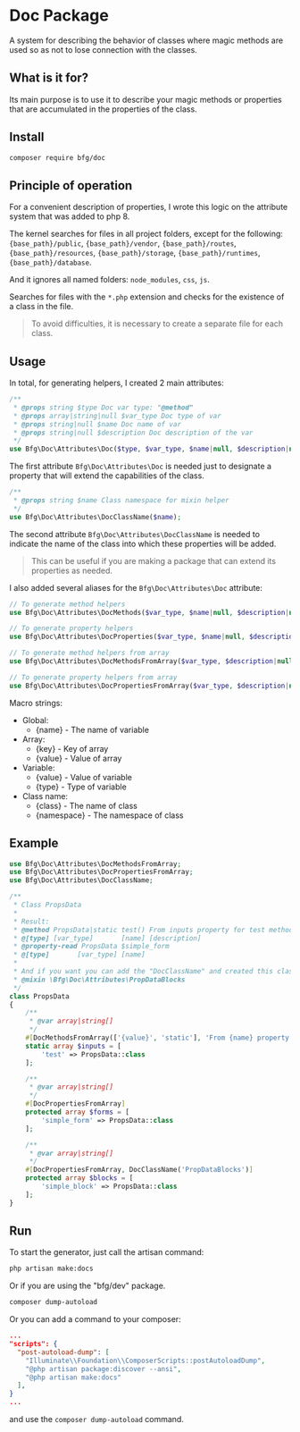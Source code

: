 # Doc PackageA system for describing the behavior of classes where magic methods are used so as not to lose connection with the classes.## What is it for?Its main purpose is to use it to describe your magic methods or properties that are accumulated in the properties of the class.## Install```bashcomposer require bfg/doc```## Principle of operationFor a convenient description of properties, I wrote this logic on the attribute system that was added to php 8.The kernel searches for files in all project folders, except for the following: `{base_path}/public`, `{base_path}/vendor`, `{base_path}/routes`, `{base_path}/resources`, `{base_path}/storage`, `{base_path}/runtimes`, `{base_path}/database`.And it ignores all named folders: `node_modules`, `css`, `js`.Searches for files with the `*.php` extension and checks for the existence of a class in the file.> To avoid difficulties, it is necessary to create a separate file for each class.## UsageIn total, for generating helpers, I created 2 main attributes:```php/** * @props string $type Doc var type: "@method"  * @props array|string|null $var_type Doc type of var * @props string|null $name Doc name of var * @props string|null $description Doc description of the var */use Bfg\Doc\Attributes\Doc($type, $var_type, $name|null, $description|null);```The first attribute `Bfg\Doc\Attributes\Doc` is needed just to designate a propertythat will extend the capabilities of the class.```php/** * @props string $name Class namespace for mixin helper */use Bfg\Doc\Attributes\DocClassName($name);```The second attribute `Bfg\Doc\Attributes\DocClassName` is needed to indicate the name of the class into which these properties will be added.> This can be useful if you are making a package that can > extend its properties as needed.I also added several aliases for the `Bfg\Doc\Attributes\Doc` attribute:```php// To generate method helpersuse Bfg\Doc\Attributes\DocMethods($var_type, $name|null, $description|null);// To generate property helpersuse Bfg\Doc\Attributes\DocProperties($var_type, $name|null, $description|null);// To generate method helpers from arrayuse Bfg\Doc\Attributes\DocMethodsFromArray($var_type, $description|null);// To generate property helpers from arrayuse Bfg\Doc\Attributes\DocPropertiesFromArray($var_type, $description|null);```Macro strings:* Global:  * {name} - The name of variable* Array:  * {key} - Key of array  * {value} - Value of array* Variable:  * {value} - Value of variable  * {type} - Type of variable* Class name:  * {class} - The name of class  * {namespace} - The namespace of class## Example```phpuse Bfg\Doc\Attributes\DocMethodsFromArray;use Bfg\Doc\Attributes\DocPropertiesFromArray;use Bfg\Doc\Attributes\DocClassName;/** * Class PropsData *  * Result: * @method PropsData|static test() From inputs property for test method * @[type] [var_type]       [name] [description] * @property-read PropsData $simple_form * @[type]       [var_type] [name] * * And if you want you can add the "DocClassName" and created this class like mixin * @mixin \Bfg\Doc\Attributes\PropDataBlocks */class PropsData{    /**     * @var array|string[]     */    #[DocMethodsFromArray(['{value}', 'static'], 'From {name} property for {key} method')]    static array $inputs = [        'test' => PropsData::class    ];    /**     * @var array|string[]     */    #[DocPropertiesFromArray]    protected array $forms = [        'simple_form' => PropsData::class    ];    /**     * @var array|string[]     */    #[DocPropertiesFromArray, DocClassName('PropDataBlocks')]    protected array $blocks = [        'simple_block' => PropsData::class    ];}```## RunTo start the generator, just call the artisan command:```bashphp artisan make:docs```Or if you are using the "bfg/dev" package.```bashcomposer dump-autoload```Or you can add a command to your composer: ```json..."scripts": {  "post-autoload-dump": [    "Illuminate\\Foundation\\ComposerScripts::postAutoloadDump",    "@php artisan package:discover --ansi",    "@php artisan make:docs"  ],}...```and use the `composer dump-autoload` command.